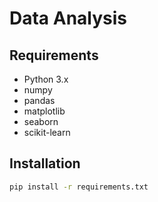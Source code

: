 # Data Analysis

## Requirements
- Python 3.x
- numpy
- pandas
- matplotlib
- seaborn
- scikit-learn

## Installation
```bash
pip install -r requirements.txt
```